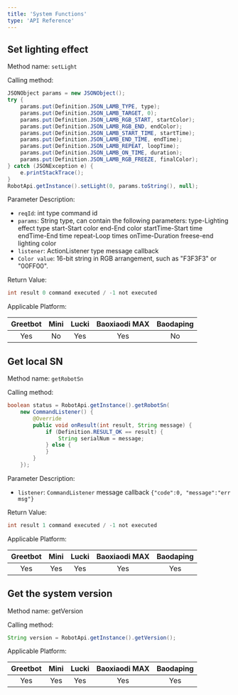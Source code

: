 ```yaml
---
title: 'System Functions'
type: 'API Reference'
---
```


## Set lighting effect
Method name: `setLight`

Calling method:
``` java
JSONObject params = new JSONObject();
try {
    params.put(Definition.JSON_LAMB_TYPE, type);
    params.put(Definition.JSON_LAMB_TARGET, 0);
    params.put(Definition.JSON_LAMB_RGB_START, startColor);
    params.put(Definition.JSON_LAMB_RGB_END, endColor);
    params.put(Definition.JSON_LAMB_START_TIME, startTime);
    params.put(Definition.JSON_LAMB_END_TIME, endTime);
    params.put(Definition.JSON_LAMB_REPEAT, loopTime);
    params.put(Definition.JSON_LAMB_ON_TIME, duration);
    params.put(Definition.JSON_LAMB_RGB_FREEZE, finalColor);
} catch (JSONException e) {
    e.printStackTrace();
}
RobotApi.getInstance().setLight(0, params.toString(), null);
```

Parameter Description:

- `reqId`: int type command id
- `params`: String type, can contain the following parameters: type-Lighting effect type start-Start color end-End color startTime-Start time endTime-End time repeat-Loop times onTime-Duration freese-end lighting color
- `listener`: ActionListener type message callback
- `Color value`: 16-bit string in RGB arrangement, such as "F3F3F3" or "00FF00".

Return Value:
``` java
int result 0 command executed / -1 not executed
```

Applicable Platform:

<div class="fixed-table bordered-table">

|Greetbot|Mini|Lucki|Baoxiaodi MAX|Baodaping|
|:-:|:-:|:-:|:-:|:-:|
|Yes|No|Yes|Yes|No|

</div>



## Get local SN
Method name: `getRobotSn`

Calling method:
``` java
boolean status = RobotApi.getInstance().getRobotSn(
    new CommandListener() {
        @Override
        public void onResult(int result, String message) {
            if (Definition.RESULT_OK == result) {
                String serialNum = message;
            } else {
            }
        }
    });
```

Parameter Description:

- `listener`: `CommandListener` message callback `{"code":0, "message":"err msg"}`

Return Value:

``` java
int result 1 command executed / -1 not executed
```

Applicable Platform:

<div class="fixed-table bordered-table">

|Greetbot|Mini|Lucki|Baoxiaodi MAX|Baodaping|
|:-:|:-:|:-:|:-:|:-:|
|Yes|Yes|Yes|Yes|Yes|

</div>



## Get the system version
Method name: getVersion

Calling method:
``` java
String version = RobotApi.getInstance().getVersion();
```

Applicable Platform:

<div class="fixed-table bordered-table">

|Greetbot|Mini|Lucki|Baoxiaodi MAX|Baodaping|
|:-:|:-:|:-:|:-:|:-:|
|Yes|Yes|Yes|Yes|Yes|

</div>